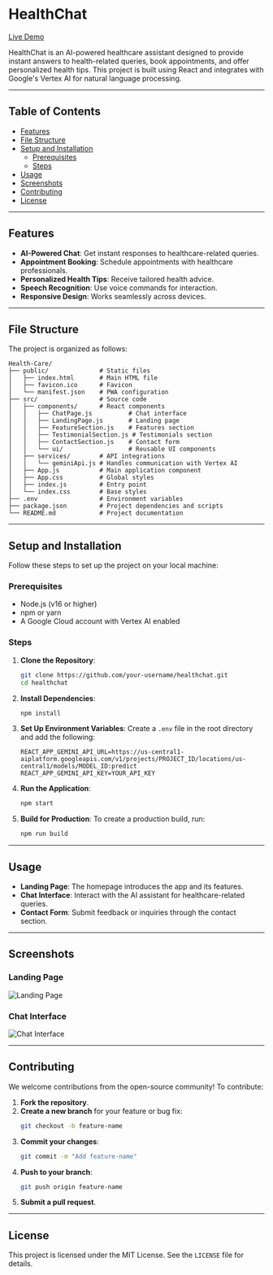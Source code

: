# HealthChat

[Live Demo](https://health-bot-six.vercel.app/)

HealthChat is an AI-powered healthcare assistant designed to provide instant answers to health-related queries, book appointments, and offer personalized health tips. This project is built using React and integrates with Google's Vertex AI for natural language processing.

---

## Table of Contents

- [Features](#features)
- [File Structure](#file-structure)
- [Setup and Installation](#setup-and-installation)
  - [Prerequisites](#prerequisites)
  - [Steps](#steps)
- [Usage](#usage)
- [Screenshots](#screenshots)
- [Contributing](#contributing)
- [License](#license)

---

## Features

- **AI-Powered Chat**: Get instant responses to healthcare-related queries.
- **Appointment Booking**: Schedule appointments with healthcare professionals.
- **Personalized Health Tips**: Receive tailored health advice.
- **Speech Recognition**: Use voice commands for interaction.
- **Responsive Design**: Works seamlessly across devices.

---

## File Structure

The project is organized as follows:

```
Health-Care/
├── public/              # Static files
│   ├── index.html       # Main HTML file
│   ├── favicon.ico      # Favicon
│   └── manifest.json    # PWA configuration
├── src/                 # Source code
│   ├── components/      # React components
│   │   ├── ChatPage.js          # Chat interface
│   │   ├── LandingPage.js       # Landing page
│   │   ├── FeatureSection.js    # Features section
│   │   ├── TestimonialSection.js # Testimonials section
│   │   ├── ContactSection.js    # Contact form
│   │   └── ui/                  # Reusable UI components
│   ├── services/        # API integrations
│   │   └── geminiApi.js # Handles communication with Vertex AI
│   ├── App.js           # Main application component
│   ├── App.css          # Global styles
│   ├── index.js         # Entry point
│   └── index.css        # Base styles
├── .env                 # Environment variables
├── package.json         # Project dependencies and scripts
└── README.md            # Project documentation
```

---

## Setup and Installation

Follow these steps to set up the project on your local machine:

### Prerequisites

- Node.js (v16 or higher)
- npm or yarn
- A Google Cloud account with Vertex AI enabled

### Steps

1. **Clone the Repository**:
   ```bash
   git clone https://github.com/your-username/healthchat.git
   cd healthchat
   ```

2. **Install Dependencies**:
   ```bash
   npm install
   ```

3. **Set Up Environment Variables**:
   Create a `.env` file in the root directory and add the following:
   ```env
   REACT_APP_GEMINI_API_URL=https://us-central1-aiplatform.googleapis.com/v1/projects/PROJECT_ID/locations/us-central1/models/MODEL_ID:predict
   REACT_APP_GEMINI_API_KEY=YOUR_API_KEY
   ```

4. **Run the Application**:
   ```bash
   npm start
   ```

5. **Build for Production**:
   To create a production build, run:
   ```bash
   npm run build
   ```

---

## Usage

- **Landing Page**: The homepage introduces the app and its features.
- **Chat Interface**: Interact with the AI assistant for healthcare-related queries.
- **Contact Form**: Submit feedback or inquiries through the contact section.

---

## Screenshots

### Landing Page
![Landing Page](https://via.placeholder.com/800x400)

### Chat Interface
![Chat Interface](https://via.placeholder.com/800x400)

---

## Contributing

We welcome contributions from the open-source community! To contribute:

1. **Fork the repository**.
2. **Create a new branch** for your feature or bug fix:
   ```bash
   git checkout -b feature-name
   ```
3. **Commit your changes**:
   ```bash
   git commit -m "Add feature-name"
   ```
4. **Push to your branch**:
   ```bash
   git push origin feature-name
   ```
5. **Submit a pull request**.

---

## License

This project is licensed under the MIT License. See the `LICENSE` file for details.